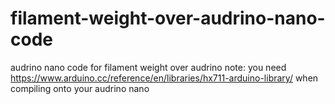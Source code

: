 # filament-weight-over-audrino-nano-code
audrino nano code for filament weight over audrino
note: you need https://www.arduino.cc/reference/en/libraries/hx711-arduino-library/ when compiling onto your audrino nano
